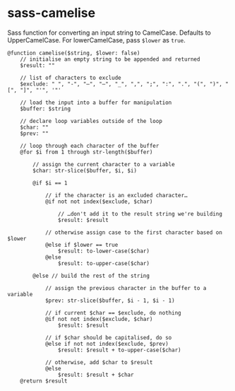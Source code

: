 sass-camelise
=============

Sass function for converting an input string to CamelCase. Defaults to UpperCamelCase. For lowerCamelCase, pass `$lower` as `true`.

	@function camelise($string, $lower: false)
		// initialise an empty string to be appended and returned
		$result: ""
	
		// list of characters to exclude
		$exclude: " ", "-", "–", "—", "_", ",", ";", ":", ".", "(", ")", "[", "]", "'", '"'
	
		// load the input into a buffer for manipulation
		$buffer: $string

		// declare loop variables outside of the loop
		$char: ""
		$prev: ""
	
		// loop through each character of the buffer
		@for $i from 1 through str-length($buffer)
	
			// assign the current character to a variable
			$char: str-slice($buffer, $i, $i)
	
			@if $i == 1
			
				// if the character is an excluded character…
				@if not not index($exclude, $char)

					// …don't add it to the result string we're building
					$result: $result

				// otherwise assign case to the first character based on $lower
				@else if $lower == true
					$result: to-lower-case($char)
				@else
					$result: to-upper-case($char)
	
			@else // build the rest of the string

				// assign the previous character in the buffer to a variable
				$prev: str-slice($buffer, $i - 1, $i - 1)
	
				// if current $char == $exclude, do nothing
				@if not not index($exclude, $char)
					$result: $result
	
				// if $char should be capitalised, do so
				@else if not not index($exclude, $prev)
					$result: $result + to-upper-case($char)
	
				// otherwise, add $char to $result
				@else
					$result: $result + $char
		@return $result
